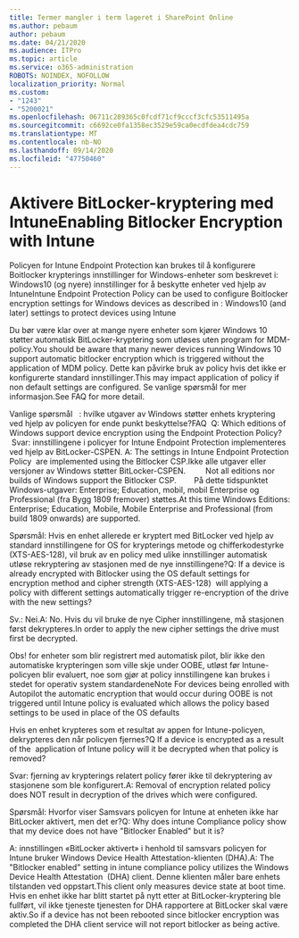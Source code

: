 ```yaml
---
title: Termer mangler i term lageret i SharePoint Online
ms.author: pebaum
author: pebaum
ms.date: 04/21/2020
ms.audience: ITPro
ms.topic: article
ms.service: o365-administration
ROBOTS: NOINDEX, NOFOLLOW
localization_priority: Normal
ms.custom:
- "1243"
- "5200021"
ms.openlocfilehash: 06711c289365c0fcdf71cf9cccf3cfc53511495a
ms.sourcegitcommit: c6692ce0fa1358ec3529e59ca0ecdfdea4cdc759
ms.translationtype: MT
ms.contentlocale: nb-NO
ms.lasthandoff: 09/14/2020
ms.locfileid: "47750460"
---
```

# <a name="enabling-bitlocker-encryption-with-intune"></a><span data-ttu-id="f7af6-102">Aktivere BitLocker-kryptering med Intune</span><span class="sxs-lookup"><span data-stu-id="f7af6-102">Enabling Bitlocker Encryption with Intune</span></span>

<span data-ttu-id="f7af6-103">Policyen for Intune Endpoint Protection kan brukes til å konfigurere Boitlocker krypterings innstillinger for Windows-enheter som beskrevet i: Windows10 (og nyere) innstillinger for å beskytte enheter ved hjelp av Intune</span><span class="sxs-lookup"><span data-stu-id="f7af6-103">Intune Endpoint Protection Policy can be used to configure Boitlocker encryption settings for Windows devices as described in : Windows10 (and later) settings to protect devices using Intune</span></span>

<span data-ttu-id="f7af6-104">Du bør være klar over at mange nyere enheter som kjører Windows 10 støtter automatisk BitLocker-kryptering som utløses uten program for MDM-policy.</span><span class="sxs-lookup"><span data-stu-id="f7af6-104">You should be aware that many newer devices running Windows 10 support automatic bitlocker encryption which is triggered without the application of MDM policy.</span></span> <span data-ttu-id="f7af6-105">Dette kan påvirke bruk av policy hvis det ikke er konfigurerte standard innstillinger.</span><span class="sxs-lookup"><span data-stu-id="f7af6-105">This may impact application of policy if non default settings are configured.</span></span> <span data-ttu-id="f7af6-106">Se vanlige spørsmål for mer informasjon.</span><span class="sxs-lookup"><span data-stu-id="f7af6-106">See FAQ for more detail.</span></span>


<span data-ttu-id="f7af6-107">Vanlige spørsmål   : hvilke utgaver av Windows støtter enhets kryptering ved hjelp av policyen for ende punkt beskyttelse?</span><span class="sxs-lookup"><span data-stu-id="f7af6-107">FAQ  Q: Which editions of Windows support device encryption using the Endpoint Protection Policy?</span></span>
<span data-ttu-id="f7af6-108"> Svar: innstillingene i policyer for Intune Endpoint Protection implementeres ved hjelp av BitLocker-CSPEN.</span><span class="sxs-lookup"><span data-stu-id="f7af6-108"> A: The settings in Intune Endpoint Protection Policy  are implemented using the Bitlocker CSP.</span></span><span data-ttu-id="f7af6-109">Ikke alle utgaver eller versjoner av Windows støtter BitLocker-CSPEN. 
     </span><span class="sxs-lookup"><span data-stu-id="f7af6-109">  Not all editions nor builds of Windows support the Bitlocker CSP. 
     </span></span> <span data-ttu-id="f7af6-110">På dette tidspunktet Windows-utgaver: Enterprise; Education, mobil, mobil Enterprise og Professional (fra Bygg 1809 fremover) støttes.</span><span class="sxs-lookup"><span data-stu-id="f7af6-110">At this time Windows Editions: Enterprise; Education, Mobile, Mobile Enterprise and Professional (from build 1809 onwards) are supported.</span></span>




<span data-ttu-id="f7af6-111">Spørsmål: Hvis en enhet allerede er kryptert med BitLocker ved hjelp av standard innstillingene for OS for krypterings metode og chifferkodestyrke (XTS-AES-128), vil bruk av en policy med ulike innstillinger automatisk utløse rekryptering av stasjonen med de nye innstillingene?</span><span class="sxs-lookup"><span data-stu-id="f7af6-111">Q: If a device is already encrypted with Bitlocker using the OS default settings for encryption method and cipher strength (XTS-AES-128)  will applying a policy with different settings automatically trigger re-encryption of the drive with the new settings?</span></span>

<span data-ttu-id="f7af6-112">Sv.: Nei.</span><span class="sxs-lookup"><span data-stu-id="f7af6-112">A: No.</span></span> <span data-ttu-id="f7af6-113">Hvis du vil bruke de nye Cipher innstillingene, må stasjonen først dekrypteres.</span><span class="sxs-lookup"><span data-stu-id="f7af6-113">In order to apply the new cipher settings the drive must first be decrypted.</span></span>

<span data-ttu-id="f7af6-114">Obs! for enheter som blir registrert med automatisk pilot, blir ikke den automatiske krypteringen som ville skje under OOBE, utløst før Intune-policyen blir evaluert, noe som gjør at policy innstillingene kan brukes i stedet for operativ system standardene</span><span class="sxs-lookup"><span data-stu-id="f7af6-114">Note For devices being enrolled with Autopilot the automatic encryption that would occur during OOBE is not triggered until Intune policy is evaluated which allows the policy based settings to be used in place of the OS defaults</span></span>




<span data-ttu-id="f7af6-115">Hvis en enhet krypteres som et resultat av appen for Intune-policyen, dekrypteres den når policyen fjernes?</span><span class="sxs-lookup"><span data-stu-id="f7af6-115">Q If a device is encrypted as a result of the  application of Intune policy will it be decrypted when that policy is removed?</span></span>

<span data-ttu-id="f7af6-116">Svar: fjerning av krypterings relatert policy fører ikke til dekryptering av stasjonene som ble konfigurert.</span><span class="sxs-lookup"><span data-stu-id="f7af6-116">A: Removal of encryption related policy does NOT result in decryption of the drives which were configured.</span></span>




<span data-ttu-id="f7af6-117">Spørsmål: Hvorfor viser Samsvars policyen for Intune at enheten ikke har BitLocker aktivert, men det er?</span><span class="sxs-lookup"><span data-stu-id="f7af6-117">Q: Why does intune Compliance policy show that my device does not have "Bitlocker Enabled" but it is?</span></span>

<span data-ttu-id="f7af6-118">A: innstillingen «BitLocker aktivert» i henhold til samsvars policyen for Intune bruker Windows Device Health Attestation-klienten (DHA).</span><span class="sxs-lookup"><span data-stu-id="f7af6-118">A: The "Bitlocker enabled" setting in intune compliance policy utilizes the Windows Device Health Attestation  (DHA) client.</span></span> <span data-ttu-id="f7af6-119">Denne klienten måler bare enhets tilstanden ved oppstart.</span><span class="sxs-lookup"><span data-stu-id="f7af6-119">This client only measures device state at boot time.</span></span> <span data-ttu-id="f7af6-120">Hvis en enhet ikke har blitt startet på nytt etter at BitLocker-kryptering ble fullført, vil ikke tjeneste tjenesten for DHA rapportere at BitLocker skal være aktiv.</span><span class="sxs-lookup"><span data-stu-id="f7af6-120">So if a device has not been rebooted since bitlocker encryption was completed the DHA client service will not report bitlocker as being active.</span></span>